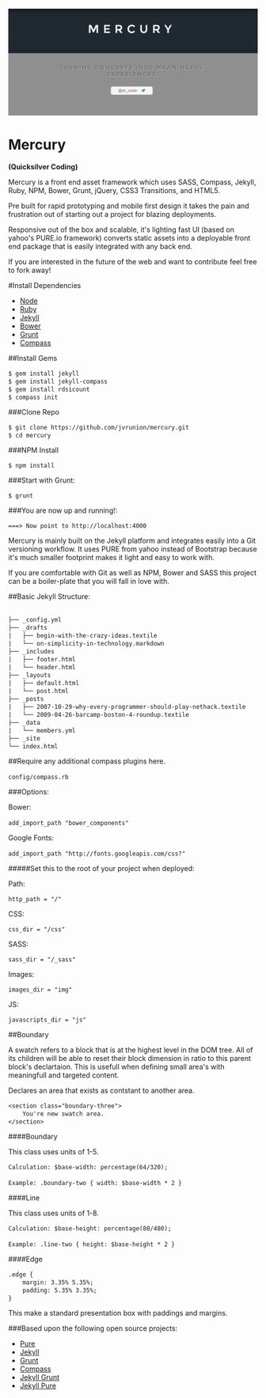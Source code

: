 ![Mercury](/img/brand.png "Mercury")

Mercury
===============================

**(Quicksilver Coding)**

Mercury is a front end asset framework which uses SASS, Compass, Jekyll, Ruby, NPM, Bower, Grunt, jQuery, CSS3 Transitions, and HTML5. 

Pre built for rapid prototyping and mobile first design it takes the pain and frustration out of starting out a project for blazing deployments.  

Responsive out of the box and scalable, it's lighting fast UI (based on yahoo's PURE.io framework) converts static assets into a deployable front end package that is easily integrated with any back end.

If you are interested in the future of the web and want to contribute feel free to fork away!

#Install Dependencies

- [Node](http://nodejs.org/)
- [Ruby](https://www.ruby-lang.org/en/downloads/)
- [Jekyll](http://jekyllrb.com/)
- [Bower](http://bower.io/)
- [Grunt](http://gruntjs.com/)
- [Compass](http://compass-style.org/)

##Install Gems

	$ gem install jekyll
	$ gem install jekyll-compass
	$ gem install rdsicount
	$ compass init

###Clone Repo

	$ git clone https://github.com/jvrunion/mercury.git
	$ cd mercury

###NPM Install

	$ npm install

###Start with Grunt:

	$ grunt

###You are now up and running!:

	===> Now point to http://localhost:4000

Mercury is mainly built on the Jekyll platform and integrates easily into a Git versioning workflow.  It uses PURE from yahoo instead of Bootstrap because it's much smaller footprint makes it light and easy to work with.

If you are comfortable with Git as well as NPM, Bower and SASS this project can be a boiler-plate that you will fall in love with.

##Basic Jekyll Structure:

<pre>
<code class="language-bash" data-lang="bash">
├── _config.yml
├── _drafts
<span class="p">|</span>   ├── begin-with-the-crazy-ideas.textile
<span class="p">|</span>   └── on-simplicity-in-technology.markdown
├── _includes
<span class="p">|</span>   ├── footer.html
<span class="p">|</span>   └── header.html
├── _layouts
<span class="p">|</span>   ├── default.html
<span class="p">|</span>   └── post.html
├── _posts
<span class="p">|</span>   ├── 2007-10-29-why-every-programmer-should-play-nethack.textile
<span class="p">|</span>   └── 2009-04-26-barcamp-boston-4-roundup.textile
├── _data
<span class="p">|</span>   └── members.yml
├── _site
└── index.html</code>
</pre>

##Require any additional compass plugins here.

``config/compass.rb``

###Options:

Bower:

``add_import_path "bower_components"``

Google Fonts:

``add_import_path "http://fonts.googleapis.com/css?"``

#####Set this to the root of your project when deployed:

Path:

	http_path = "/"

CSS:

	css_dir = "/css"

SASS:

	sass_dir = "/_sass"

Images: 

	images_dir = "img"

JS:

	javascripts_dir = "js"

##Boundary

A swatch refers to a block that is at the highest level in the DOM tree.  All of its children will be able to reset their block dimension in ratio to this parent block's declartaion.  This is usefull when defining small area's with meaningfull and targeted content.

Declares an area that exists as contstant to another area.

	<section class="boundary-three">
		You're new swatch area.
	</section>

####Boundary 

This class uses units of 1-5.

    Calculation: $base-width: percentage(64/320);
    
    Example: .boundary-two { width: $base-width * 2 }
 
####Line

This class uses units of 1-8.

    Calculation: $base-height: percentage(80/480);
    
    Example: .line-two { height: $base-height * 2 }

####Edge

	.edge {
		margin: 3.35% 5.35%;
		padding: 5.35% 3.35%;
	}

This make a standard presentation box with paddings and margins.

###Based upon the following open source projects:

- [Pure](http://purecss.io/base/)
- [Jekyll](http://jekyllrb.com/docs/home/)
- [Grunt](http://gruntjs.com/getting-started)
- [Compass](http://compass-style.org/reference/compass/)
- [Jekyll Grunt](https://github.com/dannygarcia/grunt-jekyll)
- [Jekyll Pure](https://github.com/brickgao/jekyll-pure)
